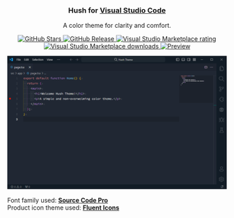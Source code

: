 <h3 align="center">Hush for <a href="https://code.visualstudio.com" target="_blank">Visual Studio Code</a></h3>

<p align="center">A color theme for clarity and comfort.</p>

<p align="center">
  <a href="https://github.com/nobilissimum/hush-vscode/stargazers">
    <img alt="GitHub Stars" src="https://img.shields.io/github/stars/nobilissimum/hush-vscode?colorA=202733&colorB=cec999&style=for-the-badge">
  </a>
  <a href="https://github.com/nobilissimum/hush-vscode/releases">
    <img alt="GitHub Release" src="https://img.shields.io/github/v/release/nobilissimum/hush-vscode?colorA=202733&colorB=65a884&style=for-the-badge">
  </a>
  <a href="https://marketplace.visualstudio.com/items?itemName=nobilissimum.hush-theme">
    <img alt="Visual Studio Marketplace rating" src="https://img.shields.io/visual-studio-marketplace/r/nobilissimum.hush-theme?labelColor=202733&color=2d949f&style=for-the-badge">
  </a>
  <a href="https://marketplace.visualstudio.com/items?itemName=nobilissimum.hush-theme">
    <img alt="Visual Studio Marketplace downloads" src="https://img.shields.io/visual-studio-marketplace/i/nobilissimum.hush-theme?labelColor=202733&color=a980c4&style=for-the-badge">
  </a>
  <a href="https://vscode.dev/theme/nobilissimum.hush-theme">
    <img alt="Preview" src="https://img.shields.io/badge/vscode_preview-007ACC?style=for-the-badge&logo=visualstudiocode&logoColor=white">
  </a>
</p>

<p align="center">
  <img style="display: inline-block" alt="VSCode screenshot" src="assets/screenshot.png">
</p>

Font family used: **[Source Code Pro](https://fonts.google.com/specimen/Source+Code+Pro)**  
Product icon theme used: **[Fluent Icons](https://marketplace.visualstudio.com/items?itemName=miguelsolorio.fluent-icons)**
